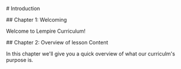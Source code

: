 \# Introduction



\## Chapter 1: Welcoming

Welcome to Lempire Curriculum!



\## Chapter 2: Overview of lesson Content

In this chapter we'll give you a quick overview of what our curriculm's purpose is.


